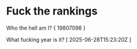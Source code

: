 # Fuck the rankings

Who the hell am I?
{ 19807096 }

What fucking year is it?
[ 2025-06-28T15:23:20Z ]
